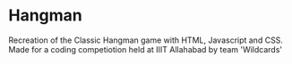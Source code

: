 # Hangman
Recreation of the Classic Hangman game with HTML, Javascript and CSS. 
Made for a coding competiotion held at IIIT Allahabad by team 'Wildcards'
